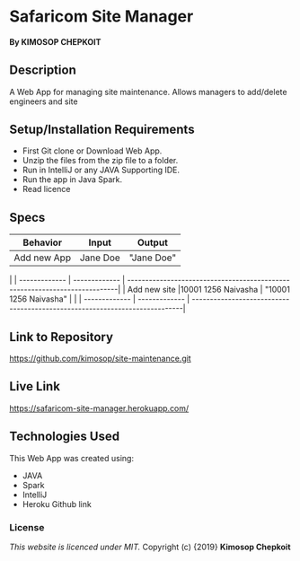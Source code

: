 # Safaricom Site Manager

#### By **KIMOSOP CHEPKOIT**

## Description
A Web App for managing site maintenance. Allows managers to add/delete engineers and site


## Setup/Installation Requirements
* First Git clone or Download Web App.
* Unzip the files from the zip file to a folder.
* Run in IntelliJ or any JAVA Supporting IDE.
* Run the app in Java Spark.
* Read licence


## Specs

|    Behavior   |     Input     |    Output                                                                  |
| ------------- | ------------- | ---------------------------------------------------------------------------|
| Add new App  | Jane Doe|     "Jane Doe"                                                                 |
|
| ------------- | ------------- | ---------------------------------------------------------------------------|
| Add new site  |10001 1256 Naivasha     |     "10001 1256 Naivasha"                                                        |
|
| ------------- | ------------- | ---------------------------------------------------------------------------|

## Link to Repository
https://github.com/kimosop/site-maintenance.git

## Live Link

https://safaricom-site-manager.herokuapp.com/


## Technologies Used
This Web App was created using:
* JAVA
* Spark
* IntelliJ
* Heroku Github link


### License
*This website is licenced under MIT.*
Copyright (c) {2019} **Kimosop Chepkoit**